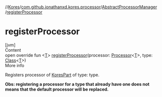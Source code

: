 //[Kores](../../index.md)/[com.github.jonathanxd.kores.processor](../index.md)/[AbstractProcessorManager](index.md)/[registerProcessor](register-processor.md)



# registerProcessor  
[jvm]  
Content  
open override fun <[T](register-processor.md)> [registerProcessor](register-processor.md)(processor: [Processor](../-processor/index.md)<[T](register-processor.md)>, type: [Class](https://docs.oracle.com/javase/8/docs/api/java/lang/Class.html)<[T](register-processor.md)>)  
More info  


Registers processor of [KoresPart](../../com.github.jonathanxd.kores/-kores-part/index.md) of type: type.



**Obs: registering a processor for a type that already have one does not means that the default processor will be replaced.**

  



